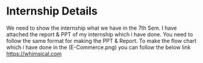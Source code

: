 <h1>Internship Details</h1>

We need to show the internship what we have in the 7th Sem. I have attached the report & PPT of my internship which i have done. You need to follow the same format for making the PPT & Report. 
To make the flow chart which i have done in the (E-Commerce.png) you can follow the below link
https://whimsical.com

